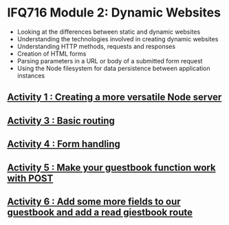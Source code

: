 # IFQ716 Module 2: Dynamic Websites

- Looking at the differences between static and dynamic websites
- Understanding the technologies involved in creating dynamic websites
- Understanding HTTP methods, requests and responses
- Creation of HTML forms
- Parsing parameters in a URL or body of a submitted form request
- Using the Node filesystem for data persistence between application instances


## [Activity 1 : Creating a more versatile Node server](https://github.com/darren-2016/IFQ716/tree/main/Module2/Activity1)
## [Activity 3 : Basic routing](https://github.com/darren-2016/IFQ716/tree/main/Module2/Activity3)
## [Activity 4 : Form handling](https://github.com/darren-2016/IFQ716/tree/main/Module2/Activity4)
## [Activity 5 : Make your guestbook function work with POST](https://github.com/darren-2016/IFQ716/tree/main/Module2/Activity5)
## [Activity 6 : Add some more fields to our guestbook and add a read giestbook route](https://github.com/darren-2016/IFQ716/tree/main/Module2/Activity6)
